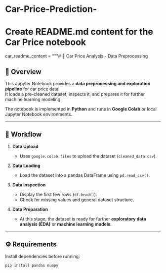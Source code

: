 # Car-Price-Prediction-
# Create README.md content for the Car Price notebook

car_readme_content = """# 🚗 Car Price Analysis - Data Preprocessing

## 📌 Overview
This Jupyter Notebook provides a **data preprocessing and exploration pipeline** for car price data.  
It loads a pre-cleaned dataset, inspects it, and prepares it for further machine learning modeling.  

The notebook is implemented in **Python** and runs in **Google Colab** or local Jupyter Notebook environments.

---

## 📂 Workflow

1. **Data Upload**
   - Uses `google.colab.files` to upload the dataset (`cleaned_data.csv`).

2. **Data Loading**
   - Load the dataset into a pandas DataFrame using `pd.read_csv()`.

3. **Data Inspection**
   - Display the first few rows (`df.head()`).
   - Check for missing values and general dataset structure.

4. **Data Preparation**
   - At this stage, the dataset is ready for further **exploratory data analysis (EDA)** or **machine learning models**.

---

## ⚙️ Requirements

Install dependencies before running:

```bash
pip install pandas numpy

